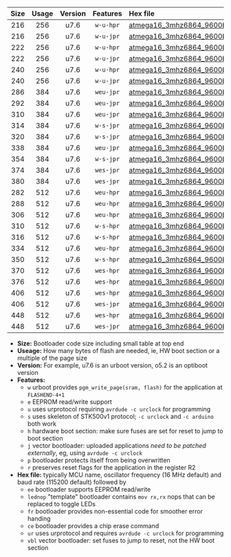 |Size|Usage|Version|Features|Hex file|
|:-:|:-:|:-:|:-:|:--|
|216|256|u7.6|`w-u-hpr`|[atmega16_3mhz6864_9600bps_ur.hex](https://raw.githubusercontent.com/stefanrueger/urboot/main//atmega16_3mhz6864_9600bps_ur.hex)|
|216|256|u7.6|`w-u-jpr`|[atmega16_3mhz6864_9600bps_ur_vbl.hex](https://raw.githubusercontent.com/stefanrueger/urboot/main//atmega16_3mhz6864_9600bps_ur_vbl.hex)|
|222|256|u7.6|`w-u-hpr`|[atmega16_3mhz6864_9600bps_lednop_ur.hex](https://raw.githubusercontent.com/stefanrueger/urboot/main//atmega16_3mhz6864_9600bps_lednop_ur.hex)|
|222|256|u7.6|`w-u-jpr`|[atmega16_3mhz6864_9600bps_lednop_ur_vbl.hex](https://raw.githubusercontent.com/stefanrueger/urboot/main//atmega16_3mhz6864_9600bps_lednop_ur_vbl.hex)|
|240|256|u7.6|`w-u-hpr`|[atmega16_3mhz6864_9600bps_lednop_fr_ur.hex](https://raw.githubusercontent.com/stefanrueger/urboot/main//atmega16_3mhz6864_9600bps_lednop_fr_ur.hex)|
|240|256|u7.6|`w-u-jpr`|[atmega16_3mhz6864_9600bps_lednop_fr_ur_vbl.hex](https://raw.githubusercontent.com/stefanrueger/urboot/main//atmega16_3mhz6864_9600bps_lednop_fr_ur_vbl.hex)|
|286|384|u7.6|`weu-jpr`|[atmega16_3mhz6864_9600bps_ee_ur_vbl.hex](https://raw.githubusercontent.com/stefanrueger/urboot/main//atmega16_3mhz6864_9600bps_ee_ur_vbl.hex)|
|292|384|u7.6|`weu-jpr`|[atmega16_3mhz6864_9600bps_ee_lednop_ur_vbl.hex](https://raw.githubusercontent.com/stefanrueger/urboot/main//atmega16_3mhz6864_9600bps_ee_lednop_ur_vbl.hex)|
|310|384|u7.6|`weu-jpr`|[atmega16_3mhz6864_9600bps_ee_lednop_fr_ur_vbl.hex](https://raw.githubusercontent.com/stefanrueger/urboot/main//atmega16_3mhz6864_9600bps_ee_lednop_fr_ur_vbl.hex)|
|314|384|u7.6|`w-s-jpr`|[atmega16_3mhz6864_9600bps_vbl.hex](https://raw.githubusercontent.com/stefanrueger/urboot/main//atmega16_3mhz6864_9600bps_vbl.hex)|
|320|384|u7.6|`w-s-jpr`|[atmega16_3mhz6864_9600bps_lednop_vbl.hex](https://raw.githubusercontent.com/stefanrueger/urboot/main//atmega16_3mhz6864_9600bps_lednop_vbl.hex)|
|338|384|u7.6|`weu-jpr`|[atmega16_3mhz6864_9600bps_ee_lednop_fr_ce_ur_vbl.hex](https://raw.githubusercontent.com/stefanrueger/urboot/main//atmega16_3mhz6864_9600bps_ee_lednop_fr_ce_ur_vbl.hex)|
|354|384|u7.6|`w-s-jpr`|[atmega16_3mhz6864_9600bps_lednop_fr_vbl.hex](https://raw.githubusercontent.com/stefanrueger/urboot/main//atmega16_3mhz6864_9600bps_lednop_fr_vbl.hex)|
|374|384|u7.6|`wes-jpr`|[atmega16_3mhz6864_9600bps_ee_vbl.hex](https://raw.githubusercontent.com/stefanrueger/urboot/main//atmega16_3mhz6864_9600bps_ee_vbl.hex)|
|380|384|u7.6|`wes-jpr`|[atmega16_3mhz6864_9600bps_ee_lednop_vbl.hex](https://raw.githubusercontent.com/stefanrueger/urboot/main//atmega16_3mhz6864_9600bps_ee_lednop_vbl.hex)|
|282|512|u7.6|`weu-hpr`|[atmega16_3mhz6864_9600bps_ee_ur.hex](https://raw.githubusercontent.com/stefanrueger/urboot/main//atmega16_3mhz6864_9600bps_ee_ur.hex)|
|288|512|u7.6|`weu-hpr`|[atmega16_3mhz6864_9600bps_ee_lednop_ur.hex](https://raw.githubusercontent.com/stefanrueger/urboot/main//atmega16_3mhz6864_9600bps_ee_lednop_ur.hex)|
|306|512|u7.6|`weu-hpr`|[atmega16_3mhz6864_9600bps_ee_lednop_fr_ur.hex](https://raw.githubusercontent.com/stefanrueger/urboot/main//atmega16_3mhz6864_9600bps_ee_lednop_fr_ur.hex)|
|310|512|u7.6|`w-s-hpr`|[atmega16_3mhz6864_9600bps.hex](https://raw.githubusercontent.com/stefanrueger/urboot/main//atmega16_3mhz6864_9600bps.hex)|
|316|512|u7.6|`w-s-hpr`|[atmega16_3mhz6864_9600bps_lednop.hex](https://raw.githubusercontent.com/stefanrueger/urboot/main//atmega16_3mhz6864_9600bps_lednop.hex)|
|334|512|u7.6|`weu-hpr`|[atmega16_3mhz6864_9600bps_ee_lednop_fr_ce_ur.hex](https://raw.githubusercontent.com/stefanrueger/urboot/main//atmega16_3mhz6864_9600bps_ee_lednop_fr_ce_ur.hex)|
|350|512|u7.6|`w-s-hpr`|[atmega16_3mhz6864_9600bps_lednop_fr.hex](https://raw.githubusercontent.com/stefanrueger/urboot/main//atmega16_3mhz6864_9600bps_lednop_fr.hex)|
|370|512|u7.6|`wes-hpr`|[atmega16_3mhz6864_9600bps_ee.hex](https://raw.githubusercontent.com/stefanrueger/urboot/main//atmega16_3mhz6864_9600bps_ee.hex)|
|376|512|u7.6|`wes-hpr`|[atmega16_3mhz6864_9600bps_ee_lednop.hex](https://raw.githubusercontent.com/stefanrueger/urboot/main//atmega16_3mhz6864_9600bps_ee_lednop.hex)|
|406|512|u7.6|`wes-hpr`|[atmega16_3mhz6864_9600bps_ee_lednop_fr.hex](https://raw.githubusercontent.com/stefanrueger/urboot/main//atmega16_3mhz6864_9600bps_ee_lednop_fr.hex)|
|406|512|u7.6|`wes-jpr`|[atmega16_3mhz6864_9600bps_ee_lednop_fr_vbl.hex](https://raw.githubusercontent.com/stefanrueger/urboot/main//atmega16_3mhz6864_9600bps_ee_lednop_fr_vbl.hex)|
|448|512|u7.6|`wes-hpr`|[atmega16_3mhz6864_9600bps_ee_lednop_fr_ce.hex](https://raw.githubusercontent.com/stefanrueger/urboot/main//atmega16_3mhz6864_9600bps_ee_lednop_fr_ce.hex)|
|448|512|u7.6|`wes-jpr`|[atmega16_3mhz6864_9600bps_ee_lednop_fr_ce_vbl.hex](https://raw.githubusercontent.com/stefanrueger/urboot/main//atmega16_3mhz6864_9600bps_ee_lednop_fr_ce_vbl.hex)|

- **Size:** Bootloader code size including small table at top end
- **Useage:** How many bytes of flash are needed, ie, HW boot section or a multiple of the page size
- **Version:** For example, u7.6 is an urboot version, o5.2 is an optiboot version
- **Features:**
  + `w` urboot provides `pgm_write_page(sram, flash)` for the application at `FLASHEND-4+1`
  + `e` EEPROM read/write support
  + `u` uses urprotocol requiring `avrdude -c urclock` for programming
  + `s` uses skeleton of STK500v1 protocol; `-c urclock` and `-c arduino` both work
  + `h` hardware boot section: make sure fuses are set for reset to jump to boot section
  + `j` vector bootloader: uploaded applications *need to be patched externally*, eg, using `avrdude -c urclock`
  + `p` bootloader protects itself from being overwritten
  + `r` preserves reset flags for the application in the register R2
- **Hex file:** typically MCU name, oscillator frequency (16 MHz default) and baud rate (115200 default) followed by
  + `ee` bootloader supports EEPROM read/write
  + `lednop` "template" bootloader contains `mov rx,rx` nops that can be replaced to toggle LEDs
  + `fr` bootloader provides non-essential code for smoother error handing
  + `ce` bootloader provides a chip erase command
  + `ur` uses urprotocol and requires `avrdude -c urclock` for programming
  + `vbl` vector bootloader: set fuses to jump to reset, not the HW boot section
